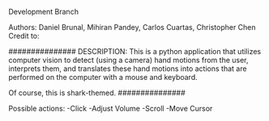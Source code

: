Development Branch

Authors: Daniel Brunal, Mihiran Pandey, Carlos Cuartas, Christopher Chen
Credit to:


###############
DESCRIPTION:
This is a python application that utilizes computer vision to detect (using a camera) hand motions
from the user, interprets them, and translates these hand motions into actions that are performed
on the computer with a mouse and keyboard. 

Of course, this is shark-themed.
###############

Possible actions:
-Click
-Adjust Volume
-Scroll
-Move Cursor

